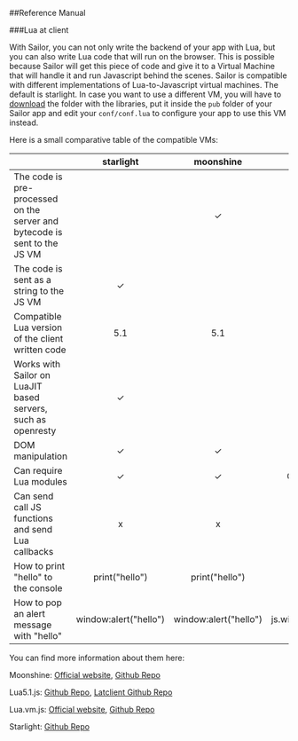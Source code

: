 ##Reference Manual

###Lua at client

With Sailor, you can not only write the backend of your app with Lua, but you can also write Lua code that will run on the browser. This is possible because Sailor will get this piece of code and give it to a Virtual Machine that will handle it and run Javascript behind the scenes. Sailor is compatible with different implementations of Lua-to-Javascript virtual machines. The default is starlight. In case you want to use a different VM, you will have to <a href="https://github.com/Etiene/sailor/tree/master/lua-to-js-vms" target="_blank">download</a> the folder with the libraries, put it inside the `pub` folder of your Sailor app and edit your `conf/conf.lua` to configure your app to use this VM instead.

Here is a small comparative table of the compatible VMs:

|                                                                           |       starlight       |       moonshine       |          lua51js         |          luavmjs         |
|---------------------------------------------------------------------------|:---------------------:|:---------------------:|:------------------------:|:------------------------:|
| The code is pre-processed on the server and bytecode is sent to the JS VM |                       |           ✓           |                          |                          |
| The code is sent as a string to the JS VM                                 |           ✓           |                       |             ✓            |             ✓            |
| Compatible Lua version of the client written code                         |          5.1          |          5.1          |            5.1           |           5.2.3          |
| Works with Sailor on LuaJIT based servers, such as openresty              |           ✓           |                       |             ✓            |             ✓            |
| DOM manipulation                                                          |           ✓           |           ✓           |        incomplete        |             ✓            |
| Can require Lua modules                                                   |           ✓           |           ✓           |      Only on Apache      |                          |
| Can send call JS functions and send Lua callbacks                         |           x           |           x           |                          |             x            |
| How to print "hello" to the console                                       |     print("hello")    |     print("hello")    |      print("hello")      |      print("hello")      |
| How to pop an alert message with "hello"                                  | window:alert("hello") | window:alert("hello") | js.window:alert("hello") | js.global:alert("hello") |


You can find more information about them here:

Moonshine: <a href="http://moonshinejs.org/" target="_blank">Official website</a>, <a href="https://github.com/gamesys/moonshine" target="_blank">Github Repo</a> 

Lua5.1.js: <a href="https://github.com/logiceditor-com/lua5.1.js" target="_blank">Github Repo</a>, <a href="https://github.com/felipedaragon/lua_at_client" target="_blank">Latclient Github Repo</a> 

Lua.vm.js: <a href="https://kripken.github.io/lua.vm.js/lua.vm.js.html" target="_blank">Official website</a>, <a href="https://github.com/kripken/lua.vm.js" target="_blank">Github Repo</a> 

Starlight: <a href="https://github.com/paulcuth/starlight" target="_blank">Github Repo</a> 


